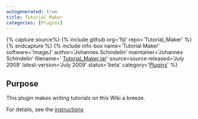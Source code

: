 ```yaml
---
autogenerated: true
title: Tutorial Maker
categories: [Plugins]
---
```



{% capture source%}
{% include github org='fiji' repo='Tutorial\_Maker' %}
{% endcapture %}
{% include info-box name='Tutorial Maker' software='ImageJ' author='Johannes Schindelin' maintainer='Johannes Schindelin' filename=' [Tutorial\_Maker.jar](http://update.fiji.sc/plugins/Tutorial_Maker.jar-20090721160531)' source=source released='July 2009' latest-version='July 2009' status='beta' category='[Plugins](/plugin-index)' %}

## Purpose

This plugin makes writing tutorials on this Wiki a breeze.

For details, see the [instructions](/tutorials/make-a-new-tutorial)


